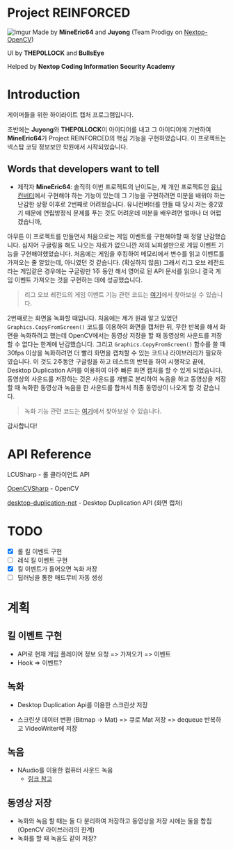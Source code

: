# Project REINFORCED
![Imgur](https://i.imgur.com/mG01m8a.png)
Made by **MineEric64** and **Juyong** (Team Prodigy on [Nextop-OpenCV](https://github.com/Nextop-OpenCV))

UI by **THEP0LLOCK** and **BullsEye**

Helped by **Nextop Coding Information Security Academy**

# Introduction
게이머들을 위한 하이라이트 캡처 프로그램입니다.

초반에는 **Juyong**와 **THEP0LLOCK**이 아이디어를 내고 그 아이디어에 기반하여 **MineEric64**가 Project REINFORCED의 핵심 기능을 구현하였습니다.
이 프로젝트는 넥스탑 코딩 정보보안 학원에서 시작되었습니다.

## Words that developers want to tell
* 제작자 **MineEric64**: 솔직히 이번 프로젝트의 난이도는, 제 개인 프로젝트인 [유니컨버터](https://github.com/MineEric64/UniConverter-Project)에서
구현해야 하는 기능이 있는데 그 기능을 구현하려면 미분을 배워야 하는 난감한 상황 이후로 2번째로 어려웠습니다. 유니컨버터를 만들 때 당시 저는 중2였기 때문에
연립방정식 문제를 푸는 것도 어려운데 미분을 배우려면 얼마나 더 어렵겠습니까,

아무튼 이 프로젝트를 만들면서 처음으로는 게임 이벤트를 구현해야할 때 정말 난감했습니다. 심지어 구글링을 해도 나오는 자료가 없으니깐 저의 뇌피셜만으로
게임 이벤트 기능을 구현해야했었습니다. 처음에는 게임을 후킹하여 메모리에서 변수를 읽고 이벤트를 가져오는 줄 알았는데, 아니였던 것 같습니다. (확실하지 않음)
그래서 리그 오브 레전드라는 게임같은 경우에는 구글링만 1주 동안 해서 영어로 된 API 문서를 읽으니 결국 게임 이벤트 가져오는 것을 구현하는 데에 성공했습니다.
> 리그 오브 레전드의 게임 이벤트 기능 관련 코드는 [여기](https://github.com/Nextop-OpenCV/ProjectReinforced/blob/main/Clients/Lol/LolClient.cs)에서 찾아보실 수 있습니다.

2번째로는 화면을 녹화할 때입니다. 처음에는 제가 원래 알고 있었던 ```Graphics.CopyFromScreen()``` 코드를 이용하여 화면을 캡처한 뒤, 무한 반복을 해서
화면을 녹화하려고 했는데 OpenCV에서는 동영상 저장을 할 때 동영상의 사운드를 저장할 수 없다는 한계에 난감했습니다. 그리고 ```Graphics.CopyFromScreen()``` 함수를 쓸 때
30fps 이상을 녹화하려면 더 빨리 화면을 캡처할 수 있는 코드나 라이브러리가 필요하였습니다. 이 것도 2주동안 구글링을 하고 테스트의 반복을 하여 시행착오 끝에,
Desktop Duplication API를 이용하여 아주 빠른 화면 캡처를 할 수 있게 되었습니다. 동영상의 사운드를 저장하는 것은 사운드를 개별로 분리하여 녹음을 하고
동영상을 저장할 때 녹화한 동영상과 녹음을 한 사운드를 합쳐서 최종 동영상이 나오게 할 것 같습니다.
> 녹화 기능 관련 코드는 [여기](https://github.com/Nextop-OpenCV/ProjectReinforced/blob/main/Recording/Screen.cs)에서 찾아보실 수 있습니다.

감사합니다!

# API Reference
LCUSharp - 롤 클라이언트 API

[OpenCVSharp](https://github.com/shimat/opencvsharp) - OpenCV

[desktop-duplication-net](https://github.com/jasonpang/desktop-duplication-net) - Desktop Duplication API (화면 캡처)

# TODO
- [x] 롤 킬 이벤트 구현
- [ ] 레식 킬 이벤트 구현
- [x] 킬 이벤트가 들어오면 녹화 저장
- [ ] 딥러닝을 통한 매드무비 자동 생성

# 계획
## 킬 이벤트 구현
- API로 현재 게임 플레이어 정보 요청 => 가져오기 => 이벤트
- Hook => 이벤트?

## 녹화
+ Desktop Duplication Api를 이용한 스크린샷 저장
- 스크린샷 데이터 변환 (Bitmap -> Mat) => 큐로 Mat 저장 => dequeue 반복하고 VideoWriter에 저장

## 녹음
- NAudio를 이용한 컴퓨터 사운드 녹음
  * [링크 참고](https://stackoverflow.com/questions/11828437/c-sharp-how-to-record-general-audio-from-output-device-speaker-with-naudio-a)

## 동영상 저장
- 녹화와 녹음 할 때는 둘 다 분리하여 저장하고 동영상을 저장 시에는 둘을 합침 (OpenCV 라이브러리의 한계)
- 녹화를 할 때 녹음도 같이 저장?
